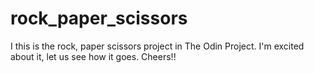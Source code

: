 # rock_paper_scissors

I this is the rock, paper scissors project in The Odin Project.
I'm excited about it, let us see how it goes. Cheers!!